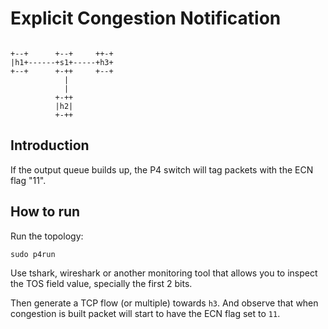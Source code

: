 # Explicit Congestion Notification

```

+--+      +--+     ++-+
|h1+------+s1+-----+h3+
+--+      +-++     +--+
            |
            |
          +-++
          |h2|
          +-++

```

## Introduction

If the output queue builds up, the P4 switch will tag packets with the ECN flag "11".

## How to run

Run the topology:

```
sudo p4run
```

Use tshark, wireshark or another monitoring tool that allows you to inspect the TOS field value, specially
the first 2 bits.

Then generate a TCP flow (or multiple) towards `h3`. And observe that when congestion
is built packet will start to have the ECN flag set to `11`.

